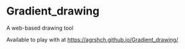 # Gradient_drawing
A web-based drawing tool

Available to play with at https://agrshch.github.io/Gradient_drawing/
